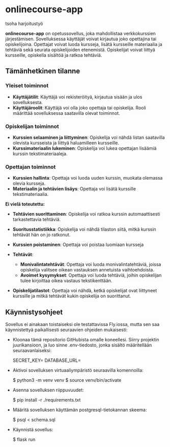 # onlinecourse-app
tsoha harjoitustyö

**onlinecourse-app** on opetussovellus, joka mahdollistaa verkkokurssien järjestämisen. Sovelluksessa käyttäjät voivat kirjautua joko opettajina tai opiskelijoina. Opettajat voivat luoda kursseja, lisätä kursseille materiaalia ja tehtäviä sekä seurata opiskelijoiden etenemistä. Opiskelijat voivat liittyä kursseille, opiskella sisältöä ja ratkoa tehtäviä.

## Tämänhetkinen tilanne

### Yleiset toiminnot
- **Käyttäjätilit**: Käyttäjä voi rekisteröityä, kirjautua sisään ja ulos sovelluksesta.
- **Käyttäjäroolit**: Käyttäjä voi olla joko opettaja tai opiskelija. Rooli määrittää sovelluksessa saatavilla olevat toiminnot.

### Opiskelijan toiminnot
- **Kurssien selaaminen ja liittyminen**: Opiskelija voi nähdä listan saatavilla olevista kursseista ja liittyä haluamilleen kursseille.
- **Kurssimateriaalin lukeminen**: Opiskelija voi lukea opettajan lisäämiä kurssin tekstimateriaaleja.

### Opettajan toiminnot
- **Kurssien hallinta**: Opettaja voi luoda uuden kurssin, muokata olemassa olevia kursseja.         
- **Materiaalin ja tehtävien lisäys**: Opettaja voi lisätä kurssille tekstimateriaalia.

**Ei vielä toteutettu:**
- **Tehtävien suorittaminen**: Opiskelija voi ratkoa kurssin automaattisesti tarkastettavia tehtäviä.
- **Suoritusstatistiikka**: Opiskelija voi nähdä tilaston siitä, mitkä kurssin tehtävät hän on jo ratkonut.

- **Kurssien poistaminen**: Opettaja voi poistaa luomiaan kursseja
- **Tehtävät**:
  - **Monivalintatehtävät**: Opettaja voi luoda monivalintatehtäviä, joissa opiskelija valitsee oikean vastauksen annetuista vaihtoehdoista.
  - **Avoimet kysymykset**: Opettaja voi luoda tehtäviä, joihin opiskelijan tulee kirjoittaa oikea vastaus tekstikenttään.
- **Opiskelijatilastot**: Opettaja voi nähdä, ketkä opiskelijat ovat liittyneet kurssille ja mitkä tehtävät kukin opiskelija on suorittanut.


## Käynnistysohjeet

Sovellus ei ainakaan toistaiseksi ole testattavissa Fly.iossa, mutta sen saa käynnistettyä paikallisesti seuraavien ohjeiden mukaisesti:

- Kloonaa tämä repositorio GitHubista omalle koneellesi. Siirry projektin juurikansioon, ja luo sinne .env-tiedosto, jonka sisältö määritellään seuraavanlaiseksi:

    SECRET_KEY=<salainen-avain>
    DATABASE_URL=<tietokannan-paikallinen-osoite>

- Aktivoi sovelluksen virtuaaliympäristö seuraavilla komennoilla:

    $ python3 -m venv venv
    $ source venv/bin/activate

- Asenna sovelluksen riippuvuudet:

    $ pip install -r ./requirements.txt

- Määritä sovelluksen käyttämän postgresql-tietokannan skeema:

    $ psql < schema.sql

- Käynnistä sovellus:

    $ flask run



